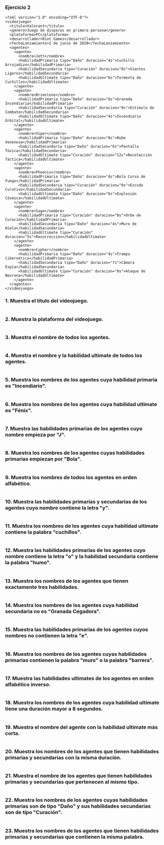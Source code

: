 ### Ejercicio 2

```
<?xml version="1.0" encoding="UTF-8"?>
<videojuego>
  <titulo>Valorant</titulo>
  <genero>Juego de disparos en primera persona</genero>
  <plataforma>PC</plataforma>
  <desarrollador>Riot Games</desarrollador>
  <fechaLanzamiento>2 de junio de 2020</fechaLanzamiento>
  <agentes>
    <agente>
      <nombre>Jett</nombre>
      <habilidadPrimaria tipo="Daño" duracion="4s">Cuchillo Arrojadizo</habilidadPrimaria>
      <habilidadSecundaria tipo="Curación" duracion="0s">Vientos Ligeros</habilidadSecundaria>
      <habilidadUltimate tipo="Daño" duracion="6s">Tormenta de Cuchillos</habilidadUltimate>
    </agente>
    <agente>
      <nombre>Brimstone</nombre>
      <habilidadPrimaria tipo="Daño" duracion="6s">Granada Incendiaria</habilidadPrimaria>
      <habilidadSecundaria tipo="Curación" duracion="0s">Estímulo de Combate</habilidadSecundaria>
      <habilidadUltimate tipo="Daño" duracion="4s">Incendiario Orbital</habilidadUltimate>
    </agente>
    <agente>
      <nombre>Viper</nombre>
      <habilidadPrimaria tipo="Daño" duracion="8s">Nube Venenosa</habilidadPrimaria>
      <habilidadSecundaria tipo="Daño" duracion="6s">Pantalla Tóxica</habilidadSecundaria>
      <habilidadUltimate tipo="Curación" duracion="12s">Recolección Táctica</habilidadUltimate>
    </agente>
    <agente>
      <nombre>Phoenix</nombre>
      <habilidadPrimaria tipo="Daño" duracion="4s">Bola Curva de Fuego</habilidadPrimaria>
      <habilidadSecundaria tipo="Curación" duracion="0s">Escudo Curativo</habilidadSecundaria>
      <habilidadUltimate tipo="Daño" duracion="6s">Explosión Cósmica</habilidadUltimate>
    </agente>
    <agente>
      <nombre>Sage</nombre>
      <habilidadPrimaria tipo="Curación" duracion="0s">Orbe de Curación</habilidadPrimaria>
      <habilidadSecundaria tipo="Daño" duracion="4s">Muro de Hielo</habilidadSecundaria>
      <habilidadUltimate tipo="Curación" duracion="5s">Resurrección</habilidadUltimate>
    </agente>
    <agente>
      <nombre>Cypher</nombre>
      <habilidadPrimaria tipo="Daño" duracion="4s">Trampa Cibernética</habilidadPrimaria>
      <habilidadSecundaria tipo="Daño" duracion="7s">Cámara Espía</habilidadSecundaria>
      <habilidadUltimate tipo="Curación" duracion="0s">Ataque de Neurona</habilidadUltimate>
    </agente>
  </agentes>
</videojuego>
```
### 1.	Muestra el título del videojuego.
```

```
### 2.	Muestra la plataforma del videojuego.
```
```
### 3.	Muestra el nombre de todos los agentes.
```
```
### 4.	Muestra el nombre y la habilidad ultimate de todos los agentes.
```
```
### 5.	Muestra los nombres de los agentes cuya habilidad primaria es "Incendiario".
```
```
### 6.	Muestra los nombres de los agentes cuya habilidad ultimate es "Fénix".
```
```
### 7.	Muestra las habilidades primarias de los agentes cuyo nombre empieza por "J".
```
```
### 8.	Muestra los nombres de los agentes cuyas habilidades primarias empiezan por "Bola".
```
```
### 9. Muestra los nombres de todos los agentes en orden alfabético.
```
```
### 10. Muestra las habilidades primarias y secundarias de los agentes cuyo nombre contiene la letra "y".
```
```
### 11. Muestra los nombres de los agentes cuya habilidad ultimate contiene la palabra "cuchillos".
```
```
### 12. Muestra las habilidades primarias de los agentes cuyo nombre contiene la letra "o" y la habilidad secundaria contiene la palabra "humo".
```
```
### 13. Muestra los nombres de los agentes que tienen exactamente tres habilidades.
```
```
### 14. Muestra los nombres de los agentes cuya habilidad secundaria no es "Granada Cegadora".
```
```
### 15. Muestra las habilidades primarias de los agentes cuyos nombres no contienen la letra "e".
```
```
### 16. Muestra los nombres de los agentes cuyas habilidades primarias contienen la palabra "muro" o la palabra "barrera".
```
```
### 17. Muestra las habilidades ultimates de los agentes en orden alfabético inverso.
```
```
### 18. Muestra los nombres de los agentes cuya habilidad ultimate tiene una duración mayor a 8 segundos.
```
```
### 19. Muestra el nombre del agente con la habilidad ultimate más corta.
```
```
### 20. Muestra los nombres de los agentes que tienen habilidades primarias y secundarias con la misma duración.
```
```
### 21. Muestra el nombre de los agentes que tienen habilidades primarias y secundarias que pertenecen al mismo tipo.
```
```
### 22. Muestra los nombres de los agentes cuyas habilidades primarias son de tipo "Daño" y sus habilidades secundarias son de tipo "Curación".
```
```
### 23. Muestra los nombres de los agentes que tienen habilidades primarias y secundarias que contienen la misma palabra.
```
```
